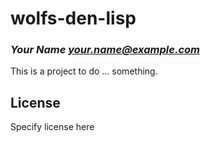 # wolfs-den-lisp
### _Your Name <your.name@example.com>_

This is a project to do ... something.

## License

Specify license here

